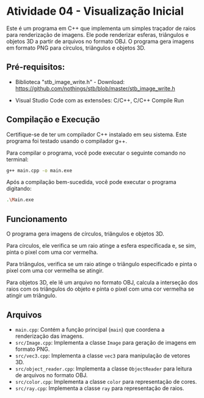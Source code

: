 # Atividade 04 - Visualização Inicial

Este é um programa em C++ que implementa um simples traçador de raios para renderização de imagens. Ele pode renderizar esferas, triângulos e objetos 3D a partir de arquivos no formato OBJ. O programa gera imagens em formato PNG para círculos, triângulos e objetos 3D.

## Pré-requisitos:

- Biblioteca "stb_image_write.h" - Download: https://github.com/nothings/stb/blob/master/stb_image_write.h

- Visual Studio Code com as extensões: C/C++,  C/C++ Compile Run

## Compilação e Execução

Certifique-se de ter um compilador C++ instalado em seu sistema. Este programa foi testado usando o compilador g++.

Para compilar o programa, você pode executar o seguinte comando no terminal:

```bash
g++ main.cpp -o main.exe
```

Após a compilação bem-sucedida, você pode executar o programa digitando:

```bash
.\Main.exe
```

## Funcionamento

O programa gera imagens de círculos, triângulos e objetos 3D.

Para círculos, ele verifica se um raio atinge a esfera especificada e, se sim, pinta o pixel com uma cor vermelha.

Para triângulos, verifica se um raio atinge o triângulo especificado e pinta o pixel com uma cor vermelha se atingir.

Para objetos 3D, ele lê um arquivo no formato OBJ, calcula a interseção dos raios com os triângulos do objeto e pinta o pixel com uma cor vermelha se atingir um triângulo.

## Arquivos
- `main.cpp`: Contém a função principal (`main`) que coordena a renderização das imagens.
- `src/Image.cpp`: Implementa a classe `Image` para geração de imagens em formato PNG.
- `src/vec3.cpp`: Implementa a classe `vec3` para manipulação de vetores 3D.
- `src/object_reader.cpp`: Implementa a classe `ObjectReader` para leitura de arquivos no formato OBJ.
- `src/color.cpp`: Implementa a classe `color` para representação de cores.
- `src/ray.cpp`: Implementa a classe `ray` para representação de raios.
